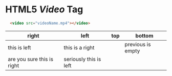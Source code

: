 # HTML5 _Video_ **Tag**

```Html
  <video src="videoName.mp4"></video>
```
right | left | top | bottom
------|------|------|------
this is left | this is a right||previous is empty
are you sure this is right | seriously this is left
